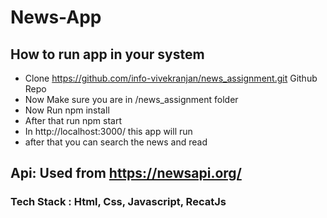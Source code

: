 # News-App

## How to run app in your system
- Clone https://github.com/info-vivekranjan/news_assignment.git Github Repo
- Now Make sure you are in /news_assignment folder
- Now Run npm install
- After that run npm start
- In http://localhost:3000/ this app will run
- after that you can search the news and read 

## Api: Used from https://newsapi.org/

### Tech Stack : Html, Css, Javascript, RecatJs

